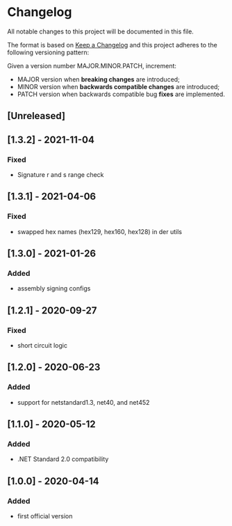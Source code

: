 # Changelog

All notable changes to this project will be documented in this file.

The format is based on [Keep a Changelog](https://keepachangelog.com/en/1.0.0/)
and this project adheres to the following versioning pattern:

Given a version number MAJOR.MINOR.PATCH, increment:

- MAJOR version when **breaking changes** are introduced;
- MINOR version when **backwards compatible changes** are introduced;
- PATCH version when backwards compatible bug **fixes** are implemented.


## [Unreleased]

## [1.3.2] - 2021-11-04
### Fixed
- Signature r and s range check

## [1.3.1] - 2021-04-06
### Fixed
- swapped hex names (hex129, hex160, hex128) in der utils

## [1.3.0] - 2021-01-26
### Added
- assembly signing configs

## [1.2.1] - 2020-09-27
### Fixed
- short circuit logic

## [1.2.0] - 2020-06-23
### Added 
- support for netstandard1.3, net40, and net452

## [1.1.0] - 2020-05-12
### Added
- .NET Standard 2.0 compatibility

## [1.0.0] - 2020-04-14
### Added
- first official version